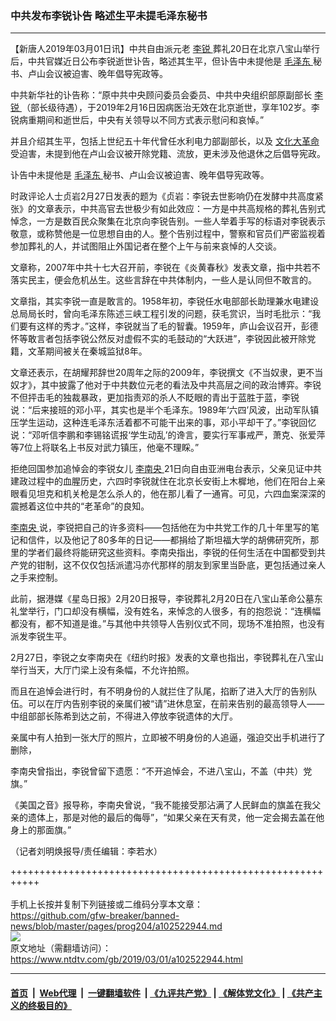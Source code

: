 ### 中共发布李锐讣告 略述生平未提毛泽东秘书
------------------------

<div class="post_content">
 <p>
  【新唐人2019年03月01日讯】中共自由派元老
  <a href="https://www.ntdtv.com/gb/李锐.htm">
   李锐
  </a>
  葬礼20日在北京八宝山举行后，中共官媒近日公布李锐逝世讣告，略述其生平，但讣告中未提他是
  <a href="https://www.ntdtv.com/gb/毛泽东.htm">
   毛泽东
  </a>
  秘书、卢山会议被迫害、晚年倡导宪政等。
 </p>
 <p>
  中共新华社的讣告称：“原中共中央顾问委员会委员、中共中央组织部原副部长
  <a href="https://www.ntdtv.com/gb/李锐.htm">
   李锐
  </a>
  （部长级待遇），于2019年2月16日因病医治无效在北京逝世，享年102岁。李锐病重期间和逝世后，中央有关领导以不同方式表示慰问和哀悼。”
 </p>
 <p>
  并且介绍其生平，包括上世纪五十年代曾任水利电力部副部长，以及
  <a href="https://www.ntdtv.com/gb/文化大革命.htm">
   文化大革命
  </a>
  受迫害，未提到他在卢山会议被开除党籍、流放，更未涉及他退休之后倡导宪政。
 </p>
 <p>
  讣告中未提他是
  <a href="https://www.ntdtv.com/gb/毛泽东.htm">
   毛泽东
  </a>
  秘书、卢山会议被迫害、晚年倡导宪政等。
 </p>
 <p>
  时政评论人士贞岩2月27日发表的题为《贞岩：李锐去世影响仍在发酵中共高度紧张》的文章表示，中共高官去世极少有如此效应：一方是中共高规格的葬礼告别式悼念，一方是数百民众聚集在北京向李锐告别。一些人举着手写的标语对李锐表示敬意，或称赞他是一位思想自由的人。整个告别过程中，警察和官员们严密监视着参加葬礼的人，并试图阻止外国记者在整个上午与前来哀悼的人交谈。
 </p>
 <p>
  文章称，2007年中共十七大召开前，李锐在《炎黄春秋》发表文章，指中共若不落实民主，便会危机丛生。这些言辞在中共体制内，一些人是认同但不敢言的。
 </p>
 <p>
  文章指，其实李锐一直是敢言的。1958年初，李锐任水电部部长助理兼水电建设总局局长时，曾向毛泽东陈述三峡工程引发的问题，获毛赏识，当时毛批示：“我们要有这样的秀才。”这样，李锐就当了毛的智囊。1959年，庐山会议召开，彭德怀等敢言者包括李锐公然反对虚假不实的毛鼓动的“大跃进”，李锐因此被开除党籍，文革期间被关在秦城监狱8年。
 </p>
 <p>
  文章还表示，在胡耀邦辞世20周年之际的2009年，李锐撰文《不当奴隶，更不当奴才》，其中披露了他对于中共数位元老的看法及中共高层之间的政治博弈。李锐不但抨击毛的独裁暴政，更加指责邓的杀人不眨眼的青出于蓝胜于蓝，李锐说：“后来接班的邓小平，其实也是半个毛泽东。1989年‘六四’风波，出动军队镇压学生运动，这种连毛泽东活着都不可能干出来的事，邓小平却干了。”李锐回忆说：“邓听信李鹏和李锡铭谎报‘学生动乱’的谗言，要实行军事戒严，萧克、张爱萍等7位上将联名上书反对武力镇压，他毫不理睬。”
 </p>
 <p>
  拒绝回国参加追悼会的李锐女儿
  <a href="https://www.ntdtv.com/gb/李南央.htm">
   李南央
  </a>
  21日向自由亚洲电台表示，父亲见证中共建政过程中的血腥历史，六四时李锐就住在北京长安街上木樨地，他们在阳台上亲眼看见坦克和机关枪是怎么杀人的，他在那儿看了一通宵。可见，六四血案深深的震撼着这位中共的“老革命”的良知。
 </p>
 <p>
  <a href="https://www.ntdtv.com/gb/李南央.htm">
   李南央
  </a>
  说，李锐把自己的许多资料——包括他在为中共党工作的几十年里写的笔记和信件，以及他记了80多年的日记——都捐给了斯坦福大学的胡佛研究所，那里的学者们最终将能研究这些资料。李南央指出，李锐的任何生活在中国都受到共产党的钳制，这不仅仅包括派遣冯亦代那样的朋友到家里当卧底，更包括通过亲人之手来控制。
 </p>
 <p>
  此前，据港媒《星岛日报》2月20日报导，李锐葬礼2月20日在八宝山革命公墓东礼堂举行，门口却没有横幅，没有姓名，来悼念的人很多，有的抱怨说：“连横幅都没有，都不知道是谁。”与其他中共领导人告别仪式不同，现场不准拍照，也没有派发李锐生平。
 </p>
 <p>
  2月27日，李锐之女李南央在《纽约时报》发表的文章也指出，李锐葬礼在八宝山举行当天，大厅门梁上没有条幅，不允许拍照。
 </p>
 <p>
  而且在追悼会进行时，有不明身份的人就拦住了队尾，掐断了进入大厅的告别队伍。可以在厅内告别李锐的亲属们被“请”进休息室，在前来告别的最高领导人——中组部部长陈希到达之前，不得进入停放李锐遗体的大厅。
 </p>
 <p>
  亲属中有人拍到一张大厅的照片，立即被不明身份的人追逼，强迫交出手机进行了删除，
 </p>
 <p>
  李南央曾指出，李锐曾留下遗愿：“不开追悼会，不进八宝山，不盖（中共）党旗。”
 </p>
 <p>
  《美国之音》报导称，李南央曾说，“我不能接受那沾满了人民鲜血的旗盖在我父亲的遗体上，那是对他的最后的侮辱”，“如果父亲在天有灵，他一定会揭去盖在他身上的那面旗。”
 </p>
 <p>
  （记者刘明焕报导/责任编辑：李若水）
 </p>
 <div class="single_ad">
 </div>
</div>

+++++++++++++++++++++++++++++++++++++++++++++++++++++++++++<br/><br/>
手机上长按并复制下列链接或二维码分享本文章：<br/>
https://github.com/gfw-breaker/banned-news/blob/master/pages/prog204/a102522944.md <br/>
<a href='https://github.com/gfw-breaker/banned-news/blob/master/pages/prog204/a102522944.md'><img src='https://github.com/gfw-breaker/banned-news/blob/master/pages/prog204/a102522944.md.png'/></a> <br/>
原文地址（需翻墙访问）：https://www.ntdtv.com/gb/2019/03/01/a102522944.html


------------------------
#### [首页](https://github.com/gfw-breaker/banned-news/blob/master/README.md) &nbsp;|&nbsp; [Web代理](https://github.com/labour-camp/helloworld) &nbsp;|&nbsp; [一键翻墙软件](https://github.com/gfw-breaker/nogfw/blob/master/README.md) &nbsp;| [《九评共产党》](https://github.com/gfw-breaker/9ping.md/blob/master/README.md#九评之一评共产党是什么) | [《解体党文化》](https://github.com/gfw-breaker/jtdwh.md/blob/master/README.md) | [《共产主义的终极目的》](https://github.com/gfw-breaker/gczydzjmd.md/blob/master/README.md)

